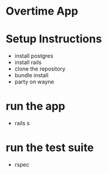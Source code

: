 # Overtime App

# Setup Instructions
- install postgres
- install rails
- clone the repository
- bundle install
- party on wayne

# run the app
- rails s

# run the test suite
- rspec
